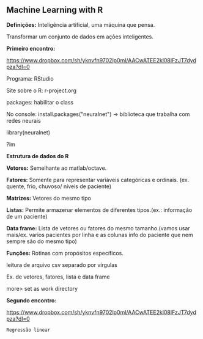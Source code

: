 ## Machine Learning with R ##

**Definições:**
Inteligência artificial, uma máquina que pensa.

Transformar um conjunto de dados em ações inteligentes.

**Primeiro encontro:**

https://www.dropbox.com/sh/yknvfn9702lp0ml/AACwATEE2kl08IFzJT7dydpza?dl=0

Programa: RStudio

Site sobre o R: r-project.org

packages: habilitar o class

No console: install.packages("neuralnet") -> biblioteca que trabalha com redes neurais

library(neuralnet)

?lm

**Estrutura de dados do R**

**Vetores:** Semelhante ao matlab/octave.

**Fatores:** Somente para representar variáveis categóricas e ordinais. (ex. quente, frio, chuvoso/ níveis de paciente)

**Matrizes:** Vetores do mesmo tipo

**Listas:** Permite armazenar elementos de diferentes tipos.(ex.: informação de um paciente)

**Data frame:** Lista de vetores ou fatores do mesmo tamanho.(vamos usar mais/ex. varios pacientes por linha e as colunas info do paciente que nem sempre são do mesmo tipo)

**Funções:** Rotinas com propósitos específicos.

leitura de arquivo csv separado por vírgulas 

Ex. de vetores, fatores, lista e data frame

more> set as work directory

**Segundo encontro:**

https://www.dropbox.com/sh/yknvfn9702lp0ml/AACwATEE2kl08IFzJT7dydpza?dl=0

    Regressão linear

